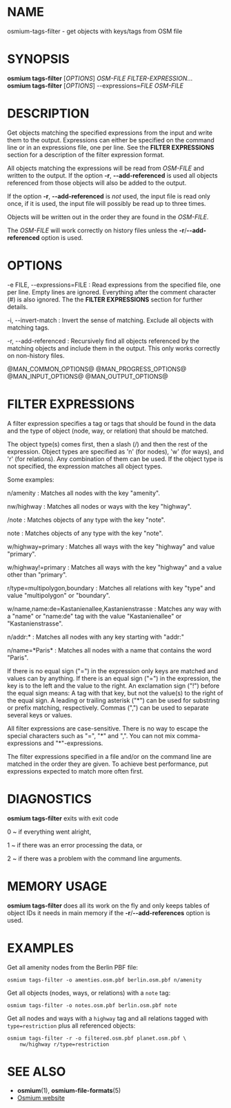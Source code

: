 
# NAME

osmium-tags-filter - get objects with keys/tags from OSM file


# SYNOPSIS

**osmium tags-filter** \[*OPTIONS*\] *OSM-FILE* *FILTER-EXPRESSION*...\
**osmium tags-filter** \[*OPTIONS*\] --expressions=*FILE* *OSM-FILE*


# DESCRIPTION

Get objects matching the specified expressions from the input and write them to
the output. Expressions can either be specified on the command line or in an
expressions file, one per line. See the **FILTER EXPRESSIONS** section for a
description of the filter expression format.

All objects matching the expressions will be read from *OSM-FILE* and written
to the output. If the option **-r**, **--add-referenced** is used all objects
referenced from those objects will also be added to the output.

If the option **-r**, **--add-referenced** is *not* used, the input file is
read only once, if it is used, the input file will possibly be read up to
three times.

Objects will be written out in the order they are found in the *OSM-FILE*.

The *OSM-FILE* will work correctly on history files unless the
**-r**/**--add-referenced** option is used.


# OPTIONS

-e FILE, --expressions=FILE
:   Read expressions from the specified file, one per line. Empty lines are
    ignored. Everything after the comment character (#) is also ignored. The
    the **FILTER EXPRESSIONS** section for further details.

-i, --invert-match
:   Invert the sense of matching. Exclude all objects with matching tags.

-r, --add-referenced
:   Recursively find all objects referenced by the matching objects and include
    them in the output. This only works correctly on non-history files.

@MAN_COMMON_OPTIONS@
@MAN_PROGRESS_OPTIONS@
@MAN_INPUT_OPTIONS@
@MAN_OUTPUT_OPTIONS@


# FILTER EXPRESSIONS

A filter expression specifies a tag or tags that should be found in the data
and the type of object (node, way, or relation) that should be matched.

The object type(s) comes first, then a slash (/) and then the rest of the
expression. Object types are specified as 'n' (for nodes), 'w' (for ways), and
'r' (for relations). Any combination of them can be used. If the object type is
not specified, the expression matches all object types.

Some examples:

n/amenity
:   Matches all nodes with the key "amenity".

nw/highway
:   Matches all nodes or ways with the key "highway".

/note
:   Matches objects of any type with the key "note".

note
:   Matches objects of any type with the key "note".

w/highway=primary
:   Matches all ways with the key "highway" and value "primary".

w/highway!=primary
:   Matches all ways with the key "highway" and a value other than "primary".

r/type=multipolygon,boundary
:   Matches all relations with key "type" and value "multipolygon" or "boundary".

w/name,name:de=Kastanienallee,Kastanienstrasse
:   Matches any way with a "name" or "name:de" tag with the value
    "Kastanienallee" or "Kastanienstrasse".

n/addr:\*
:   Matches all nodes with any key starting with "addr:"

n/name=\*Paris\*
:   Matches all nodes with a name that contains the word "Paris".

If there is no equal sign ("=") in the expression only keys are matched and
values can by anything. If there is an equal sign ("=") in the expression, the
key is to the left and the value to the right. An exclamation sign ("!") before
the equal sign means: A tag with that key, but not the value(s) to the right of
the equal sign. A leading or trailing asterisk ("\*") can be used for substring
or prefix matching, respectively. Commas (",") can be used to separate several
keys or values.

All filter expressions are case-sensitive. There is no way to escape the
special characters such as "=", "\*" and ",". You can not mix
comma-expressions and "\*"-expressions.

The filter expressions specified in a file and/or on the command line are
matched in the order they are given. To achieve best performance, put
expressions expected to match more often first.


# DIAGNOSTICS

**osmium tags-filter** exits with exit code

0
  ~ if everything went alright,

1
  ~ if there was an error processing the data, or

2
  ~ if there was a problem with the command line arguments.


# MEMORY USAGE

**osmium tags-filter** does all its work on the fly and only keeps tables of
object IDs it needs in main memory if the **-r**/**--add-references** option
is used.


# EXAMPLES

Get all amenity nodes from the Berlin PBF file:

    osmium tags-filter -o amenties.osm.pbf berlin.osm.pbf n/amenity

Get all objects (nodes, ways, or relations) with a `note` tag:

    osmium tags-filter -o notes.osm.pbf berlin.osm.pbf note

Get all nodes and ways with a `highway` tag and all relations tagged with
`type=restriction` plus all referenced objects:

    osmium tags-filter -r -o filtered.osm.pbf planet.osm.pbf \
        nw/highway r/type=restriction


# SEE ALSO

* **osmium**(1), **osmium-file-formats**(5)
* [Osmium website](http://osmcode.org/osmium-tool/)

